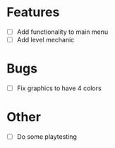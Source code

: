 # Features
- [ ] Add functionality to main menu
- [ ] Add level mechanic

# Bugs
- [ ] Fix graphics to have 4 colors

# Other
- [ ] Do some playtesting